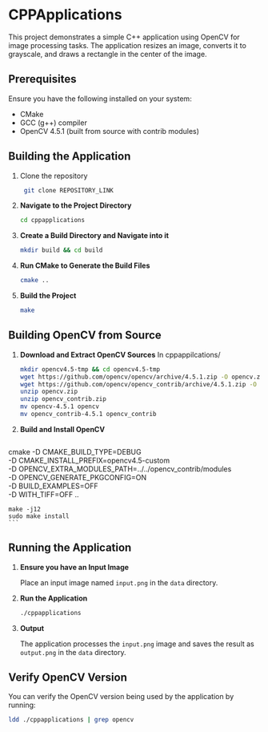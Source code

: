# CPPApplications

This project demonstrates a simple C++ application using OpenCV for image processing tasks. The application resizes an image, converts it to grayscale, and draws a rectangle in the center of the image.

## Prerequisites

Ensure you have the following installed on your system:
- CMake
- GCC (g++) compiler
- OpenCV 4.5.1 (built from source with contrib modules)



## Building the Application

1. Clone the repository 
   ```sh
    git clone REPOSITORY_LINK
    ```


1. **Navigate to the Project Directory**

    ```sh
    cd cppapplications
    ```

2. **Create a Build Directory and Navigate into it**

    ```sh
    mkdir build && cd build
    ```

3. **Run CMake to Generate the Build Files**

    ```sh
    cmake ..
    ```

4. **Build the Project**

    ```sh
    make
    ```

## Building OpenCV from Source


1. **Download and Extract OpenCV Sources**
    In cppappilcations/
    ```sh
    mkdir opencv4.5-tmp && cd opencv4.5-tmp
    wget https://github.com/opencv/opencv/archive/4.5.1.zip -O opencv.zip
    wget https://github.com/opencv/opencv_contrib/archive/4.5.1.zip -O opencv_contrib.zip
    unzip opencv.zip
    unzip opencv_contrib.zip
    mv opencv-4.5.1 opencv
    mv opencv_contrib-4.5.1 opencv_contrib
    ```

2. **Build and Install OpenCV**

    ```sh
    
 cmake -D CMAKE_BUILD_TYPE=DEBUG \
    -D CMAKE_INSTALL_PREFIX=opencv4.5-custom \
    -D OPENCV_EXTRA_MODULES_PATH=../../opencv_contrib/modules \
    -D OPENCV_GENERATE_PKGCONFIG=ON \
    -D BUILD_EXAMPLES=OFF \
    -D WITH_TIFF=OFF ..

    make -j12
    sudo make install
    ```
## Running the Application

1. **Ensure you have an Input Image**

    Place an input image named `input.png` in the `data` directory.

2. **Run the Application**

    ```sh
    ./cppapplications
    ```

3. **Output**

    The application processes the `input.png` image and saves the result as `output.png` in the `data` directory.

## Verify OpenCV Version

You can verify the OpenCV version being used by the application by running:

  ```sh
  ldd ./cppapplications | grep opencv
  ```

